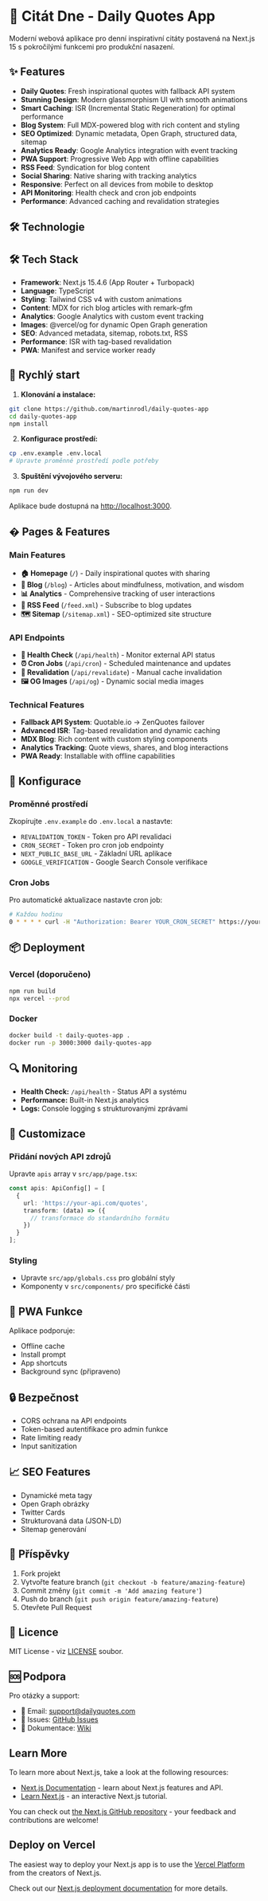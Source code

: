 # 📖 Citát Dne - Daily Quotes App

Moderní webová aplikace pro denní inspirativní citáty postavená na Next.js 15 s pokročilými funkcemi pro produkční nasazení.

## ✨ Features

- **Daily Quotes**: Fresh inspirational quotes with fallback API system
- **Stunning Design**: Modern glassmorphism UI with smooth animations
- **Smart Caching**: ISR (Incremental Static Regeneration) for optimal performance  
- **Blog System**: Full MDX-powered blog with rich content and styling
- **SEO Optimized**: Dynamic metadata, Open Graph, structured data, sitemap
- **Analytics Ready**: Google Analytics integration with event tracking
- **PWA Support**: Progressive Web App with offline capabilities
- **RSS Feed**: Syndication for blog content
- **Social Sharing**: Native sharing with tracking analytics
- **Responsive**: Perfect on all devices from mobile to desktop
- **API Monitoring**: Health check and cron job endpoints
- **Performance**: Advanced caching and revalidation strategies

## 🛠️ Technologie

## 🛠️ Tech Stack

- **Framework**: Next.js 15.4.6 (App Router + Turbopack)
- **Language**: TypeScript
- **Styling**: Tailwind CSS v4 with custom animations
- **Content**: MDX for rich blog articles with remark-gfm
- **Analytics**: Google Analytics with custom event tracking
- **Images**: @vercel/og for dynamic Open Graph generation
- **SEO**: Advanced metadata, sitemap, robots.txt, RSS
- **Performance**: ISR with tag-based revalidation
- **PWA**: Manifest and service worker ready

## 🚀 Rychlý start

1. **Klonování a instalace:**
```bash
git clone https://github.com/martinrodl/daily-quotes-app
cd daily-quotes-app
npm install
```

2. **Konfigurace prostředí:**
```bash
cp .env.example .env.local
# Upravte proměnné prostředí podle potřeby
```

3. **Spuštění vývojového serveru:**
```bash
npm run dev
```

Aplikace bude dostupná na [http://localhost:3000](http://localhost:3000).

## � Pages & Features

### Main Features
- **🏠 Homepage** (`/`) - Daily inspirational quotes with sharing
- **📝 Blog** (`/blog`) - Articles about mindfulness, motivation, and wisdom
- **📊 Analytics** - Comprehensive tracking of user interactions
- **🔗 RSS Feed** (`/feed.xml`) - Subscribe to blog updates
- **🗺️ Sitemap** (`/sitemap.xml`) - SEO-optimized site structure

### API Endpoints
- **🎯 Health Check** (`/api/health`) - Monitor external API status
- **⏰ Cron Jobs** (`/api/cron`) - Scheduled maintenance and updates  
- **🔄 Revalidation** (`/api/revalidate`) - Manual cache invalidation
- **🖼️ OG Images** (`/api/og`) - Dynamic social media images

### Technical Features
- **Fallback API System**: Quotable.io → ZenQuotes failover
- **Advanced ISR**: Tag-based revalidation and dynamic caching
- **MDX Blog**: Rich content with custom styling components
- **Analytics Tracking**: Quote views, shares, and blog interactions
- **PWA Ready**: Installable with offline capabilities

## 🔧 Konfigurace

### Proměnné prostředí
Zkopírujte `.env.example` do `.env.local` a nastavte:

- `REVALIDATION_TOKEN` - Token pro API revalidaci
- `CRON_SECRET` - Token pro cron job endpointy
- `NEXT_PUBLIC_BASE_URL` - Základní URL aplikace
- `GOOGLE_VERIFICATION` - Google Search Console verifikace

### Cron Jobs
Pro automatické aktualizace nastavte cron job:
```bash
# Každou hodinu
0 * * * * curl -H "Authorization: Bearer YOUR_CRON_SECRET" https://your-app.vercel.app/api/cron
```

## 📦 Deployment

### Vercel (doporučeno)
```bash
npm run build
npx vercel --prod
```

### Docker
```bash
docker build -t daily-quotes-app .
docker run -p 3000:3000 daily-quotes-app
```

## 🔍 Monitoring

- **Health Check:** `/api/health` - Status API a systému
- **Performance:** Built-in Next.js analytics
- **Logs:** Console logging s strukturovanými zprávami

## 🎨 Customizace

### Přidání nových API zdrojů
Upravte `apis` array v `src/app/page.tsx`:
```typescript
const apis: ApiConfig[] = [
  {
    url: 'https://your-api.com/quotes',
    transform: (data) => ({
      // transformace do standardního formátu
    })
  }
];
```

### Styling
- Upravte `src/app/globals.css` pro globální styly
- Komponenty v `src/components/` pro specifické části

## 📱 PWA Funkce

Aplikace podporuje:
- Offline cache
- Install prompt
- App shortcuts
- Background sync (připraveno)

## 🔒 Bezpečnost

- CORS ochrana na API endpoints
- Token-based autentifikace pro admin funkce
- Rate limiting ready
- Input sanitization

## 📈 SEO Features

- Dynamické meta tagy
- Open Graph obrázky
- Twitter Cards
- Strukturovaná data (JSON-LD)
- Sitemap generování

## 🤝 Příspěvky

1. Fork projekt
2. Vytvořte feature branch (`git checkout -b feature/amazing-feature`)
3. Commit změny (`git commit -m 'Add amazing feature'`)
4. Push do branch (`git push origin feature/amazing-feature`)
5. Otevřete Pull Request

## 📄 Licence

MIT License - viz [LICENSE](LICENSE) soubor.

## 🆘 Podpora

Pro otázky a support:
- 📧 Email: support@dailyquotes.com
- 🐛 Issues: [GitHub Issues](https://github.com/martinrodl/daily-quotes-app/issues)
- 📖 Dokumentace: [Wiki](https://github.com/martinrodl/daily-quotes-app/wiki)

## Learn More

To learn more about Next.js, take a look at the following resources:

- [Next.js Documentation](https://nextjs.org/docs) - learn about Next.js features and API.
- [Learn Next.js](https://nextjs.org/learn) - an interactive Next.js tutorial.

You can check out [the Next.js GitHub repository](https://github.com/vercel/next.js) - your feedback and contributions are welcome!

## Deploy on Vercel

The easiest way to deploy your Next.js app is to use the [Vercel Platform](https://vercel.com/new?utm_medium=default-template&filter=next.js&utm_source=create-next-app&utm_campaign=create-next-app-readme) from the creators of Next.js.

Check out our [Next.js deployment documentation](https://nextjs.org/docs/app/building-your-application/deploying) for more details.
